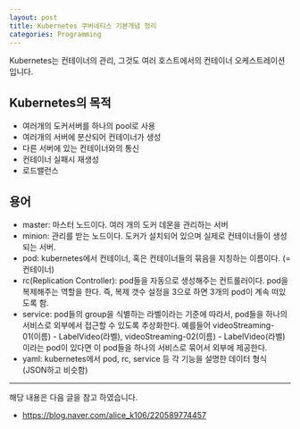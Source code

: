 ```yaml
---
layout: post
title: Kubernetes 쿠버네티스 기본개념 정리
categories: Programming
---
```


Kubernetes는 컨테이너의 관리, 그것도 여러 호스트에서의 컨테이너 오케스트레이션입니다.

## Kubernetes의 목적

- 여러개의 도커서버를 하나의 pool로 사용
- 여러개의 서버에 분산되어 컨테이너가 생성
- 다른 서버에 있는 컨테이너와의 통신
- 컨테이너 실패시 재생성
- 로드밸런스

## 용어

- master: 마스터 노드이다. 여러 개의 도커 데몬을 관리하는 서버
- minion: 관리를 받는 노드이다. 도커가 설치되어 있으며 실제로 컨테이너들이 생성되는 서버.
- pod: kubernetes에서 컨테이너, 혹은 컨테이너들의 묶음을 지칭하는 이름이다. (=컨테이너)
- rc(Replication Controller): pod들을 자동으로 생성해주는 컨트롤러이다. pod을 복제해주는 역할을 한다. 즉, 복제 갯수 설정을 3으로 하면 3개의 pod이 계속 떠있도록 함.
- service: pod들의 group을 식별하는 라벨이라는 기준에 따라서, pod들을 하나의 서비스로 외부에서 접근할 수 있도록 추상화한다. 예를들어 videoStreaming-01(이름) - LabelVideo(라벨), videoStreaming-02(이름) - LabelVideo(라벨) 이라는 pod이 있다면 이 pod들을 하나의 서비스로 묶어서 외부에 제공한다.
- yaml: kubernetes에서 pod, rc, service 등 각 기능을 설명한 데이터 형식(JSON하고 비슷함)

---

해당 내용은 다음 글을 참고 하였습니다.

- https://blog.naver.com/alice_k106/220589774457
